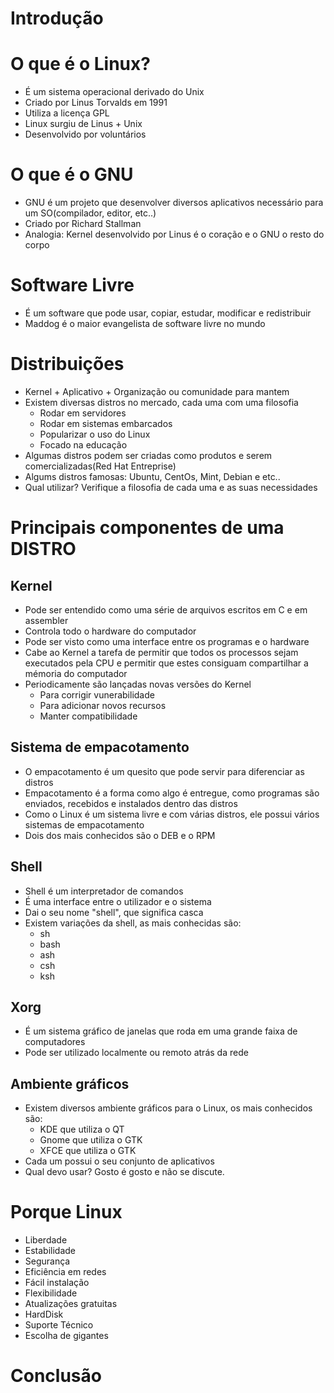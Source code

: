 # Introdução

# O que é o Linux?
- É um sistema operacional derivado do Unix
- Criado por Linus Torvalds em 1991
- Utiliza a licença GPL
- Linux surgiu de Linus + Unix
- Desenvolvido por voluntários

# O que é o GNU
- GNU é um projeto que desenvolver diversos aplicativos necessário para um SO(compilador, editor, etc..)
- Criado por Richard Stallman
- Analogia: Kernel desenvolvido por Linus é o coração e o GNU o resto do corpo

# Software Livre
- É um software que pode usar, copiar, estudar, modificar e redistribuir
- Maddog é o maior evangelista de software livre no mundo

# Distribuições
- Kernel + Aplicativo + Organização ou comunidade para mantem
- Existem diversas distros no mercado, cada uma com uma filosofia
    - Rodar em servidores
    - Rodar em sistemas embarcados
    - Popularizar o uso do Linux
    - Focado na educação
- Algumas distros podem ser criadas como produtos e serem comercializadas(Red Hat Entreprise)
- Algums distros famosas: Ubuntu, CentOs, Mint, Debian e etc..
- Qual utilizar? Verifique a filosofia de cada uma e as suas necessidades

# Principais componentes de uma DISTRO

## Kernel
- Pode ser entendido como uma série de arquivos escritos em C e em assembler
- Controla todo o hardware do computador
- Pode ser visto como uma interface entre os programas e o hardware
- Cabe ao Kernel a tarefa de permitir que todos os processos sejam executados pela CPU e permitir que estes consiguam compartilhar a mémoria do computador
- Periodicamente são lançadas novas versões do Kernel
    - Para corrigir vunerabilidade
    - Para adicionar novos recursos
    - Manter compatibilidade

## Sistema de empacotamento
- O empacotamento é um quesito que pode servir para diferenciar as distros
- Empacotamento é a forma como algo é entregue, como programas são enviados, recebidos e instalados dentro das distros
- Como o Linux é um sistema livre e com várias distros, ele possui vários sistemas de empacotamento
- Dois dos mais conhecidos são o DEB e o RPM

## Shell
- Shell é um interpretador de comandos
- É uma interface entre o utilizador e o sistema
- Dai o seu nome "shell", que significa casca
- Existem variações da shell, as mais conhecidas são:
    - sh
    - bash
    - ash
    - csh
    - ksh

## Xorg
- É um sistema gráfico de janelas que roda em uma grande faixa de computadores
- Pode ser utilizado localmente ou remoto atrás da rede 

## Ambiente gráficos
- Existem diversos ambiente gráficos para o Linux, os mais conhecidos são:
    - KDE que utiliza o QT
    - Gnome que utiliza o GTK
    - XFCE que utiliza o GTK
- Cada um possui o seu conjunto de aplicativos
- Qual devo usar? Gosto é gosto e não se discute.

# Porque Linux

- Liberdade
- Estabilidade
- Segurança
- Eficiência em redes
- Fácil instalação
- Flexibilidade
- Atualizações gratuitas
- HardDisk
- Suporte Técnico
- Escolha de gigantes

# Conclusão


